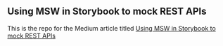 ## Using MSW in Storybook to mock REST APIs

This is the repo for the Medium article titled [Using MSW in Storybook to mock REST APIs](https://medium.com/@szaranger/using-msw-in-storybook-to-mock-rest-apis-683b8a55c58e)
